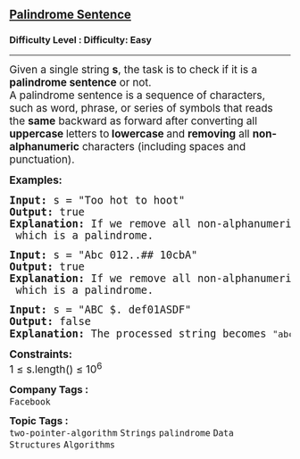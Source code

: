 <h2><a href="https://www.geeksforgeeks.org/problems/string-palindromic-ignoring-spaces4723/1?_gl=1*1yb11ys*_up*MQ..*_gs*MQ..&gclid=Cj0KCQjwtMHEBhC-ARIsABua5iRAAO8F2-QJkY1bLxr_EoTa2WEPddhMhBMCYAvLDGXjs7oH7oxISBcaAsLtEALw_wcB&gbraid=0AAAAAC9yBkAr-rLFfo00jzgYRWQLEpOvd">Palindrome Sentence</a></h2><h3>Difficulty Level : Difficulty: Easy</h3><hr><div class="problems_problem_content__Xm_eO"><p><span style="font-size: 14pt;">Given a single string&nbsp;<strong>s</strong>, the task is to check if it is a <strong>palindrome sentence</strong> or not.<br>A palindrome sentence is a sequence of characters, such as word, phrase, or series of symbols that reads the <strong>same</strong> backward as forward after converting all <strong>uppercase </strong>letters to<strong> lowercase </strong>and <strong>removing</strong> all <strong>non-alphanumeric</strong> characters (including spaces and punctuation).</span></p>
<p><span style="font-size: 14pt;"><strong>Examples:</strong></span></p>
<pre><span style="font-size: 14pt;"><strong>Input: </strong>s = "Too hot to hoot"
<strong>Output:</strong> true
<strong>Explanation:</strong> </span><span style="font-size: 18.6667px;">If we remove all non-alphanumeric characters and convert all uppercase letters to lowercase, string s will become <code>"toohottohoot"</code> which is a palindrome.</span></pre>
<pre><span style="font-size: 14pt;"><strong>Input: </strong>s = "Abc 012..## 10cbA"
<strong>Output:</strong> true
<strong>Explanation:</strong> </span><span style="font-size: 18.6667px;">If we remove all non-alphanumeric characters and convert all uppercase letters to lowercase, string s will become <code>"abc01210cba"</code> which is a palindrome.</span></pre>
<pre><span style="font-size: 14pt;"><strong>Input: </strong>s = "ABC $. def01ASDF"<br><strong>Output:</strong> false<br><strong>Explanation:</strong> The processed string becomes <code>"abcdef01asdf"</code><span style="font-family: -apple-system, BlinkMacSystemFont, 'Segoe UI', Roboto, Oxygen, Ubuntu, Cantarell, 'Open Sans', 'Helvetica Neue', sans-serif;">, which is not a palindrome.</span></span></pre>
<p><span style="font-size: 14pt;"><strong>Constraints:</strong><br>1 ≤ s.length() ≤ 10<sup>6</sup></span></p></div><p><span style=font-size:18px><strong>Company Tags : </strong><br><code>Facebook</code>&nbsp;<br><p><span style=font-size:18px><strong>Topic Tags : </strong><br><code>two-pointer-algorithm</code>&nbsp;<code>Strings</code>&nbsp;<code>palindrome</code>&nbsp;<code>Data Structures</code>&nbsp;<code>Algorithms</code>&nbsp;